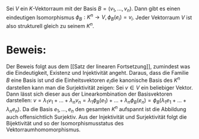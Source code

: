  Sei $V$ ein $K$-Vektorraum mit der Basis $B = (v_1, ..., v_n)$. Dann gibt es einen eindeutigen
 Isomorphismus $\phi_B : K^n \rightarrow V, \phi_B(e_i) = v_i$. 
Jeder Vektorraum $V$ ist also strukturell gleich zu seinem $K^n$. 

# Beweis:
Der Beweis folgt aus dem [[Satz der linearen Fortsetzung]], zumindest was die Eindeutigkeit, Existenz und Injektivität angeht. Daraus, dass die Familie $B$ eine Basis ist und die Einheitsvektoren $e_i$die kanonische Basis des $K^n$ darstellen kann man die Surjektivität zeigen:
Sei $v \in V$ ein beliebiger Vektor. Dann lässt sich dieser aus der Linearkombination der Basisvektoren darstellen: $v = \lambda_1 v_1 + … + \lambda_n v_n = \lambda_1 \phi_B(e_1) + … + \lambda_n \phi_B(e_n) = \phi_B(\lambda_1 e_1 + … + \lambda_n e_n)$.  Da die Basis $e_1, …, e_n$ den gesamten $K^n$ aufspannt ist die Abbildung auch offensichtlich Surjektiv.
Aus der Injektivität und Surjektivität folgt die Bijektivität und so der Isomorphismusstatus des Vektorraumhomomorphismus.

